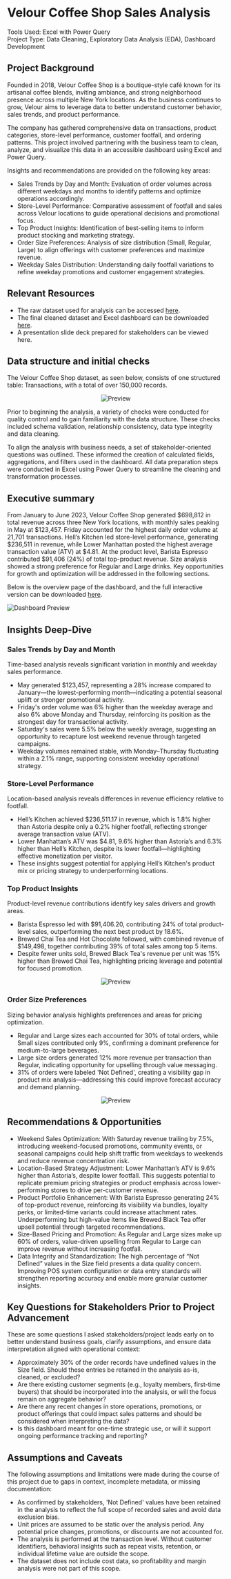 # Velour Coffee Shop Sales Analysis

Tools Used: Excel with Power Query <br>
Project Type: Data Cleaning, Exploratory Data Analysis (EDA), Dashboard Development

## Project Background
Founded in 2018, Velour Coffee Shop is a boutique-style café known for its artisanal coffee blends, inviting ambiance, and strong neighborhood presence across multiple New York locations. As the business continues to grow, Velour aims to leverage data to better understand customer behavior, sales trends, and product performance. <br>

The company has gathered comprehensive data on transactions, product categories, store-level performance, customer footfall, and ordering patterns. This project involved partnering with the business team to clean, analyze, and visualize this data in an accessible dashboard using Excel and Power Query. <br>

Insights and recommendations are provided on the following key areas:
- Sales Trends by Day and Month: Evaluation of order volumes across different weekdays and months to identify patterns and optimize operations accordingly.
- Store-Level Performance: Comparative assessment of footfall and sales across Velour locations to guide operational decisions and promotional focus.
- Top Product Insights: Identification of best-selling items to inform product stocking and marketing strategy.
- Order Size Preferences: Analysis of size distribution (Small, Regular, Large) to align offerings with customer preferences and maximize revenue.
- Weekday Sales Distribution: Understanding daily footfall variations to refine weekday promotions and customer engagement strategies.


## Relevant Resources
- The raw dataset used for analysis can be accessed [here](https://github.com/DanielaRubianoB/Velour-Coffee-Sales-dashboard/blob/main/Raw_CoffeeShop.xlsx). <br>
- The final cleaned dataset and Excel dashboard can be downloaded [here](https://github.com/DanielaRubianoB/Velour-Coffee-Sales-dashboard/blob/main/CoffeeShop_Dashboard.xlsx). <br>
- A presentation slide deck prepared for stakeholders can be viewed here. <br>

## Data structure and initial checks
The Velour Coffee Shop dataset, as seen below, consists of one structured table: Transactions, with a total of over 150,000 records.  <br>

<p align="center">
  <img src="https://github.com/DanielaRubianoB/Velour-Coffee-Sales-dashboard/blob/main/images/ERD.png" alt="Preview" />
</p>


Prior to beginning the analysis, a variety of checks were conducted for quality control and to gain familiarity with the data structure. These checks included schema validation, relationship consistency, data type integrity and data cleaning.  <br>

To align the analysis with business needs, a set of stakeholder-oriented questions was outlined. These informed the creation of calculated fields, aggregations, and filters used in the dashboard. All data preparation steps were conducted in Excel using Power Query to streamline the cleaning and transformation processes.

## Executive summary
From January to June 2023, Velour Coffee Shop generated $698,812 in total revenue across three New York locations, with monthly sales peaking in May at $123,457. Friday accounted for the highest daily order volume at 21,701 transactions. Hell’s Kitchen led store-level performance, generating $236,511 in revenue, while Lower Manhattan posted the highest average transaction value (ATV) at $4.81. At the product level, Barista Espresso contributed $91,406 (24%) of total top-product revenue. Size analysis showed a strong preference for Regular and Large drinks. Key opportunities for growth and optimization will be addressed in the following sections. <br> 

Below is the overview page of the dashboard, and the full interactive version can be downloaded [here](https://github.com/DanielaRubianoB/Velour-Coffee-Sales-dashboard/blob/main/CoffeeShop_Dashboard.xlsx).

![Dashboard Preview](https://github.com/DanielaRubianoB/Velour-Coffee-Sales-dashboard/blob/main/images/dashboard.png)

## Insights Deep-Dive 
### Sales Trends by Day and Month
Time-based analysis reveals significant variation in monthly and weekday sales performance.
- May generated $123,457, representing a 28% increase compared to January—the lowest-performing month—indicating a potential seasonal uplift or stronger promotional activity.
- Friday's order volume was 6% higher than the weekday average and also 6% above Monday and Thursday, reinforcing its position as the strongest day for transactional activity.
- Saturday's sales were 5.5% below the weekly average, suggesting an opportunity to recapture lost weekend revenue through targeted campaigns.
- Weekday volumes remained stable, with Monday–Thursday fluctuating within a 2.1% range, supporting consistent weekday operational strategy.

### Store-Level Performance
Location-based analysis reveals differences in revenue efficiency relative to footfall.
- Hell’s Kitchen achieved $236,511.17 in revenue, which is 1.8% higher than Astoria despite only a 0.2% higher footfall, reflecting stronger average transaction value (ATV).
- Lower Manhattan’s ATV was $4.81, 9.6% higher than Astoria’s and 6.3% higher than Hell’s Kitchen, despite its lower footfall—highlighting effective monetization per visitor.
- These insights suggest potential for applying Hell’s Kitchen's product mix or pricing strategy to underperforming locations.


### Top Product Insights
Product-level revenue contributions identify key sales drivers and growth areas.
- Barista Espresso led with $91,406.20, contributing 24% of total product-level sales, outperforming the next best product by 18.6%.
- Brewed Chai Tea and Hot Chocolate followed, with combined revenue of $149,498, together contributing 39% of total sales among top 5 items.
- Despite fewer units sold, Brewed Black Tea's revenue per unit was 15% higher than Brewed Chai Tea, highlighting pricing leverage and potential for focused promotion.

<p align="center">
  <img src="https://github.com/DanielaRubianoB/Velour-Coffee-Sales-dashboard/blob/main/images/top5_products.png" alt="Preview" />
</p>

### Order Size Preferences
Sizing behavior analysis highlights preferences and areas for pricing optimization.
- Regular and Large sizes each accounted for 30% of total orders, while Small sizes contributed only 9%, confirming a dominant preference for medium-to-large beverages.
- Large size orders generated 12% more revenue per transaction than Regular, indicating opportunity for upselling through value messaging.
- 31% of orders were labeled 'Not Defined', creating a visibility gap in product mix analysis—addressing this could improve forecast accuracy and demand planning.

<p align="center">
  <img src="https://github.com/DanielaRubianoB/Velour-Coffee-Sales-dashboard/blob/main/images/size_distribution.png" alt="Preview" />
</p>

## Recommendations & Opportunities
- Weekend Sales Optimization: With Saturday revenue trailing by 7.5%, introducing weekend-focused promotions, community events, or seasonal campaigns could help shift traffic from weekdays to weekends and reduce revenue concentration risk.
- Location-Based Strategy Adjustment: Lower Manhattan’s ATV is 9.6% higher than Astoria’s, despite lower footfall. This suggests potential to replicate premium pricing strategies or product emphasis across lower-performing stores to drive per-customer revenue.
- Product Portfolio Enhancement: With Barista Espresso generating 24% of top-product revenue, reinforcing its visibility via bundles, loyalty perks, or limited-time variants could increase attachment rates. Underperforming but high-value items like Brewed Black Tea offer upsell potential through targeted recommendations.
- Size-Based Pricing and Promotion: As Regular and Large sizes make up 60% of orders, value-driven upselling from Regular to Large can improve revenue without increasing footfall.
- Data Integrity and Standardization: The high percentage of “Not Defined” values in the Size field presents a data quality concern. Improving POS system configuration or data entry standards will strengthen reporting accuracy and enable more granular customer insights.

## Key Questions for Stakeholders Prior to Project Advancement
These are some questions I asked stakeholders/project leads early on to better understand business goals, clarify assumptions, and ensure data interpretation aligned with operational context:
- Approximately 30% of the order records have undefined values in the Size field. Should these entries be retained in the analysis as-is, cleaned, or excluded? 
- Are there existing customer segments (e.g., loyalty members, first-time buyers) that should be incorporated into the analysis, or will the focus remain on aggregate behavior?
- Are there any recent changes in store operations, promotions, or product offerings that could impact sales patterns and should be considered when interpreting the data?
- Is this dashboard meant for one-time strategic use, or will it support ongoing performance tracking and reporting?


## Assumptions and Caveats
The following assumptions and limitations were made during the course of this project due to gaps in context, incomplete metadata, or missing documentation:
- As confirmed by stakeholders, 'Not Defined' values have been retained in the analysis to reflect the full scope of recorded sales and avoid data exclusion bias.
- Unit prices are assumed to be static over the analysis period. Any potential price changes, promotions, or discounts are not accounted for.
- The analysis is performed at the transaction level. Without customer identifiers, behavioral insights such as repeat visits, retention, or individual lifetime value are outside the scope.
- The dataset does not include cost data, so profitability and margin analysis were not part of this scope.

